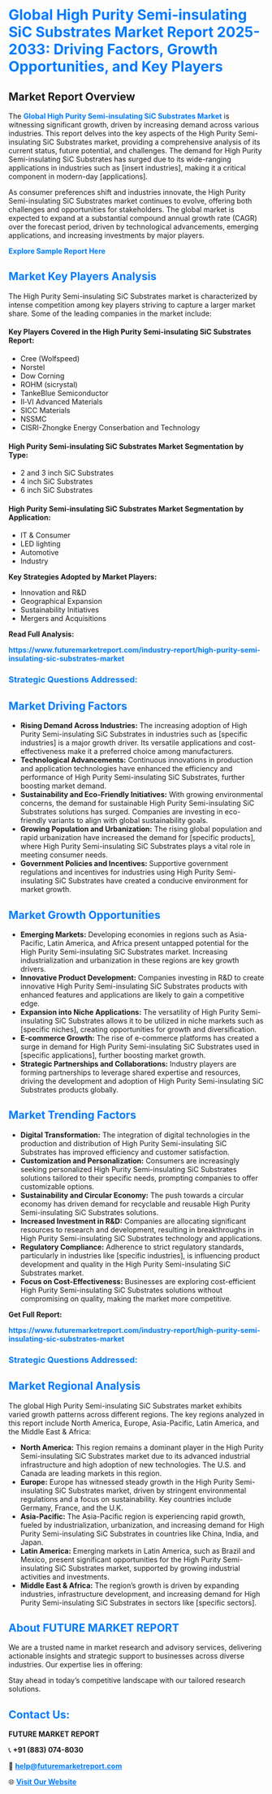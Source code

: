 <h1 style="color: #007BFF;">Global High Purity Semi-insulating SiC Substrates Market Report 2025-2033: Driving Factors, Growth Opportunities, and Key Players</h1>

<section id="overview">
<h2>Market Report Overview</h2>
<p>The <a href="https://www.futuremarketreport.com/industry-report/high-purity-semi-insulating-sic-substrates-market" style="color: #007BFF; text-decoration: none;"><strong>Global High Purity Semi-insulating SiC Substrates Market</strong></a> is witnessing significant growth, driven by increasing demand across various industries. This report delves into the key aspects of the High Purity Semi-insulating SiC Substrates market, providing a comprehensive analysis of its current status, future potential, and challenges. The demand for High Purity Semi-insulating SiC Substrates has surged due to its wide-ranging applications in industries such as [insert industries], making it a critical component in modern-day [applications].</p>
<p>As consumer preferences shift and industries innovate, the High Purity Semi-insulating SiC Substrates market continues to evolve, offering both challenges and opportunities for stakeholders. The global market is expected to expand at a substantial compound annual growth rate (CAGR) over the forecast period, driven by technological advancements, emerging applications, and increasing investments by major players.</p>
</section>

<section id="overview">
<p><a href="https://www.futuremarketreport.com/request-sample/reportId=81278" style="color: #007BFF; text-decoration: none;"><strong>Explore Sample Report Here</strong></a></p>
</section>

<section id="key-players">
<h2 style="color: #007BFF;">Market Key Players Analysis</h2>
<p>The High Purity Semi-insulating SiC Substrates market is characterized by intense competition among key players striving to capture a larger market share. Some of the leading companies in the market include:</p>
<h4>Key Players Covered in the High Purity Semi-insulating SiC Substrates Report:</h4>
<ul><li>Cree (Wolfspeed)</li><li>Norstel</li><li>Dow Corning</li><li>ROHM (sicrystal)</li><li>TankeBlue Semiconductor</li><li>II‐VI Advanced Materials</li><li>SICC Materials</li><li>NSSMC</li><li>CISRI-Zhongke Energy Conserbation and Technology</li></ul>
<h4>High Purity Semi-insulating SiC Substrates Market Segmentation by Type:</h4>
<ul><li>2 and 3 inch SiC Substrates</li><li>4 inch SiC Substrates</li><li>6 inch SiC Substrates</li></ul>

<h4>High Purity Semi-insulating SiC Substrates Market Segmentation by Application:</h4>
<ul><li>IT &amp; Consumer</li><li>LED lighting</li><li>Automotive</li><li>Industry</li></ul>
<p><strong>Key Strategies Adopted by Market Players:</strong></p>
<ul>
<li>Innovation and R&D</li>
<li>Geographical Expansion</li>
<li>Sustainability Initiatives</li>
<li>Mergers and Acquisitions</li>
</ul>
</section>

<section>
<p><strong>Read Full Analysis: </strong></p><a href="https://www.futuremarketreport.com/industry-report/high-purity-semi-insulating-sic-substrates-market" style="color: #007BFF; text-decoration: none;"><strong>https://www.futuremarketreport.com/industry-report/high-purity-semi-insulating-sic-substrates-market</strong></a>
<h3 style="color: #007BFF;">Strategic Questions Addressed:</h3>
</section>

<section id="driving-factors">
<h2 style="color: #007BFF;">Market Driving Factors</h2>
<ul>
<li><strong>Rising Demand Across Industries:</strong> The increasing adoption of High Purity Semi-insulating SiC Substrates in industries such as [specific industries] is a major growth driver. Its versatile applications and cost-effectiveness make it a preferred choice among manufacturers.</li>
<li><strong>Technological Advancements:</strong> Continuous innovations in production and application technologies have enhanced the efficiency and performance of High Purity Semi-insulating SiC Substrates, further boosting market demand.</li>
<li><strong>Sustainability and Eco-Friendly Initiatives:</strong> With growing environmental concerns, the demand for sustainable High Purity Semi-insulating SiC Substrates solutions has surged. Companies are investing in eco-friendly variants to align with global sustainability goals.</li>
<li><strong>Growing Population and Urbanization:</strong> The rising global population and rapid urbanization have increased the demand for [specific products], where High Purity Semi-insulating SiC Substrates plays a vital role in meeting consumer needs.</li>
<li><strong>Government Policies and Incentives:</strong> Supportive government regulations and incentives for industries using High Purity Semi-insulating SiC Substrates have created a conducive environment for market growth.</li>
</ul>
</section>

<section id="growth-opportunities">
<h2 style="color: #007BFF;">Market Growth Opportunities</h2>
<ul>
<li><strong>Emerging Markets:</strong> Developing economies in regions such as Asia-Pacific, Latin America, and Africa present untapped potential for the High Purity Semi-insulating SiC Substrates market. Increasing industrialization and urbanization in these regions are key growth drivers.</li>
<li><strong>Innovative Product Development:</strong> Companies investing in R&D to create innovative High Purity Semi-insulating SiC Substrates products with enhanced features and applications are likely to gain a competitive edge.</li>
<li><strong>Expansion into Niche Applications:</strong> The versatility of High Purity Semi-insulating SiC Substrates allows it to be utilized in niche markets such as [specific niches], creating opportunities for growth and diversification.</li>
<li><strong>E-commerce Growth:</strong> The rise of e-commerce platforms has created a surge in demand for High Purity Semi-insulating SiC Substrates used in [specific applications], further boosting market growth.</li>
<li><strong>Strategic Partnerships and Collaborations:</strong> Industry players are forming partnerships to leverage shared expertise and resources, driving the development and adoption of High Purity Semi-insulating SiC Substrates products globally.</li>
</ul>
</section>

<section id="trending-factors">
<h2 style="color: #007BFF;">Market Trending Factors</h2>
<ul>
<li><strong>Digital Transformation:</strong> The integration of digital technologies in the production and distribution of High Purity Semi-insulating SiC Substrates has improved efficiency and customer satisfaction.</li>
<li><strong>Customization and Personalization:</strong> Consumers are increasingly seeking personalized High Purity Semi-insulating SiC Substrates solutions tailored to their specific needs, prompting companies to offer customizable options.</li>
<li><strong>Sustainability and Circular Economy:</strong> The push towards a circular economy has driven demand for recyclable and reusable High Purity Semi-insulating SiC Substrates solutions.</li>
<li><strong>Increased Investment in R&D:</strong> Companies are allocating significant resources to research and development, resulting in breakthroughs in High Purity Semi-insulating SiC Substrates technology and applications.</li>
<li><strong>Regulatory Compliance:</strong> Adherence to strict regulatory standards, particularly in industries like [specific industries], is influencing product development and quality in the High Purity Semi-insulating SiC Substrates market.</li>
<li><strong>Focus on Cost-Effectiveness:</strong> Businesses are exploring cost-efficient High Purity Semi-insulating SiC Substrates solutions without compromising on quality, making the market more competitive.</li>
</ul>
</section>

<section>
<p><strong>Get Full Report: </strong></p><a href="https://www.futuremarketreport.com/industry-report/high-purity-semi-insulating-sic-substrates-market" style="color: #007BFF; text-decoration: none;"><strong>https://www.futuremarketreport.com/industry-report/high-purity-semi-insulating-sic-substrates-market</strong></a>
<h3 style="color: #007BFF;">Strategic Questions Addressed:</h3>
</section>


<section id="regional-analysis">
<h2 style="color: #007BFF;">Market Regional Analysis</h2>
<p>The global High Purity Semi-insulating SiC Substrates market exhibits varied growth patterns across different regions. The key regions analyzed in this report include North America, Europe, Asia-Pacific, Latin America, and the Middle East & Africa:</p>
<ul>
<li><strong>North America:</strong> This region remains a dominant player in the High Purity Semi-insulating SiC Substrates market due to its advanced industrial infrastructure and high adoption of new technologies. The U.S. and Canada are leading markets in this region.</li>
<li><strong>Europe:</strong> Europe has witnessed steady growth in the High Purity Semi-insulating SiC Substrates market, driven by stringent environmental regulations and a focus on sustainability. Key countries include Germany, France, and the U.K.</li>
<li><strong>Asia-Pacific:</strong> The Asia-Pacific region is experiencing rapid growth, fueled by industrialization, urbanization, and increasing demand for High Purity Semi-insulating SiC Substrates in countries like China, India, and Japan.</li>
<li><strong>Latin America:</strong> Emerging markets in Latin America, such as Brazil and Mexico, present significant opportunities for the High Purity Semi-insulating SiC Substrates market, supported by growing industrial activities and investments.</li>
<li><strong>Middle East & Africa:</strong> The region’s growth is driven by expanding industries, infrastructure development, and increasing demand for High Purity Semi-insulating SiC Substrates in sectors like [specific sectors].</li>
</ul>
</section>

<footer>
<h2 style="color: #007BFF;">About FUTURE MARKET REPORT</h2>
<p>We are a trusted name in market research and advisory services, delivering actionable insights and strategic support to businesses across diverse industries. Our expertise lies in offering:</p>

<p>Stay ahead in today’s competitive landscape with our tailored research solutions.</p>

<h2 style="color: #007BFF;">Contact Us:</h2>
<p><strong>FUTURE MARKET REPORT</strong></p>
<p>📞 <strong>+91 (883) 074-8030</strong></p>
<p>📧 <strong><a href="mailto:help@futuremarketreport.com" style="color: #007BFF;">help@futuremarketreport.com</a></strong></p>
<p>🌐 <strong><a href="https://www.futuremarketreport.com/" style="color: #007BFF;">Visit Our Website</a></strong></p>
</footer>